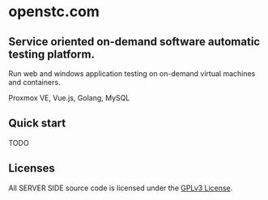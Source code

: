 # openstc.com
## Service oriented on-demand software automatic testing platform.
Run web and windows application testing on on-demand virtual machines and containers.

Proxmox VE, Vue.js, Golang, MySQL

## Quick start
TODO

## Licenses

All SERVER SIDE source code is licensed under the [GPLv3 License](LICENSE).
